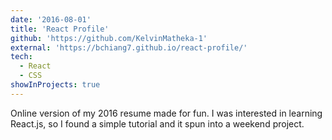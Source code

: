 ```yaml
---
date: '2016-08-01'
title: 'React Profile'
github: 'https://github.com/KelvinMatheka-1'
external: 'https://bchiang7.github.io/react-profile/'
tech:
  - React
  - CSS
showInProjects: true
---
```


Online version of my 2016 resume made for fun. I was interested in learning React.js, so I found a simple tutorial and it spun into a weekend project.
